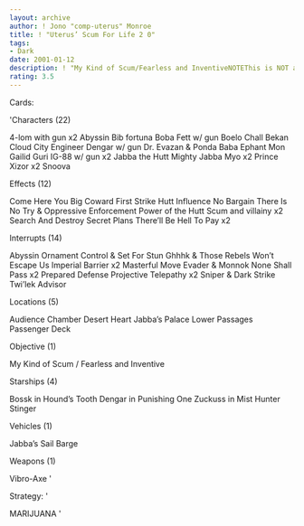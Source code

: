 ```yaml
---
layout: archive
author: ! Jono "comp-uterus" Monroe
title: ! "Uterus’ Scum For Life 2 0"
tags:
- Dark
date: 2001-01-12
description: ! "My Kind of Scum/Fearless and InventiveNOTEThis is NOT a swarm deck.  Please keep that in mind."
rating: 3.5
---
```

Cards: 

'Characters (22)

4-lom with gun x2
Abyssin
Bib fortuna
Boba Fett w/ gun
Boelo
Chall Bekan
Cloud City Engineer
Dengar w/ gun
Dr. Evazan & Ponda Baba
Ephant Mon
Gailid
Guri
IG-88 w/ gun x2
Jabba the Hutt
Mighty Jabba
Myo x2
Prince Xizor x2
Snoova

Effects (12)

Come Here You Big Coward
First Strike
Hutt Influence
No Bargain
There Is No Try & Oppressive Enforcement
Power of the Hutt
Scum and villainy x2
Search And Destroy
Secret Plans
There&#8217;ll Be Hell To Pay x2

Interrupts (14)

Abyssin Ornament
Control & Set For Stun
Ghhhk & Those Rebels Won’t Escape Us
Imperial Barrier x2
Masterful Move
Evader & Monnok
None Shall Pass x2
Prepared Defense
Projective Telepathy x2
Sniper & Dark Strike
Twi&#8217;lek Advisor

Locations (5)

Audience Chamber
Desert Heart
Jabba&#8217;s Palace
Lower Passages
Passenger Deck

Objective (1)

My Kind of Scum / Fearless and Inventive

Starships (4)

Bossk in Hound&#8217;s Tooth
Dengar in Punishing One
Zuckuss in Mist Hunter
Stinger

Vehicles (1)

Jabba&#8217;s Sail Barge

Weapons (1)

Vibro-Axe '

Strategy: '

MARIJUANA '